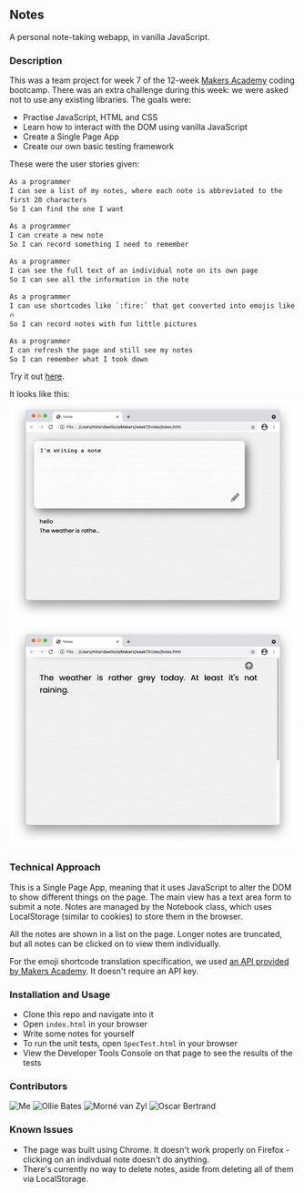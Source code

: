 ## Notes

A personal note-taking webapp, in vanilla JavaScript.


### Description
This was a team project for week 7 of the 12-week [Makers Academy](https://makers.tech) coding bootcamp. There was an extra challenge during this week: we were asked not to use any existing libraries. The goals were:  
* Practise JavaScript, HTML and CSS
* Learn how to interact with the DOM using vanilla JavaScript
* Create a Single Page App
* Create our own basic testing framework  

These were the user stories given:  
```
As a programmer
I can see a list of my notes, where each note is abbreviated to the first 20 characters
So I can find the one I want
```
```
As a programmer
I can create a new note
So I can record something I need to remember
```
```
As a programmer
I can see the full text of an individual note on its own page
So I can see all the information in the note
```
```
As a programmer
I can use shortcodes like `:fire:` that get converted into emojis like 🔥
So I can record notes with fun little pictures
```
```
As a programmer
I can refresh the page and still see my notes
So I can remember what I took down
```

Try it out [here](https://mscwilson.github.io/notes).  

It looks like this:  
![main page with text box to write a note](public/notes_form.png)  
![main page with text box to write a note](public/full_note.png)  
  
### Technical Approach
This is a Single Page App, meaning that it uses JavaScript to alter the DOM to show different things on the page. The main view has a text area form to submit a note. Notes are managed by the Notebook class, which uses LocalStorage (similar to cookies) to store them in the browser.  

All the notes are shown in a list on the page. Longer notes are truncated, but all notes can be clicked on to view them individually.  
  
For the emoji shortcode translation specification, we used [an API provided by Makers Academy](https://makers-emojify.herokuapp.com/). It doesn't require an API key. 

### Installation and Usage
* Clone this repo and navigate into it
* Open `index.html` in your browser
* Write some notes for yourself
* To run the unit tests, open `SpecTest.html` in your browser
* View the Developer Tools Console on that page to see the results of the tests

### Contributors
![Me](https://github.com/mscwilson)
![Ollie Bates](https://github.com/bateso88)
![Morné van Zyl](https://github.com/Mornevanzyl)
![Oscar Bertrand](https://github.com/OscarB89)

### Known Issues
* The page was built using Chrome. It doesn't work properly on Firefox - clicking on an indivdual note doesn't do anything.
* There's currently no way to delete notes, aside from deleting all of them via LocalStorage.
